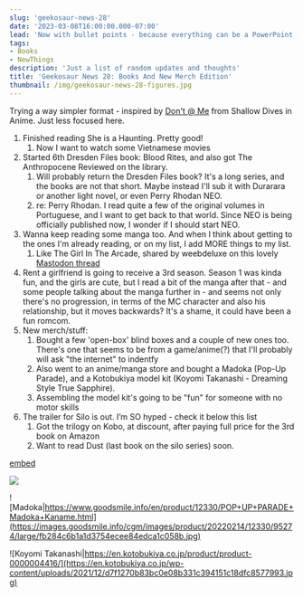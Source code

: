 ```yaml
---
slug: 'geekosaur-news-28'
date: '2023-03-08T16:00:00.000-07:00'
lead: 'Now with bullet points - because everything can be a PowerPoint'
tags:
- Books
- NewThings
description: 'Just a list of random updates and thoughts'
title: 'Geekosaur News 28: Books And New Merch Edition'
thumbnail: /img/geekosaur-news-28-figures.jpg
---
```


Trying a way simpler format - inspired by [Don't @ Me](https://shallowdivesinanime.wordpress.com/tag/dont-me/) from Shallow Dives in Anime. Just less focused here.

1. Finished reading She is a Haunting. Pretty good!
	1. Now I want to watch some Vietnamese movies 
2. Started 6th Dresden Files book: Blood Rites, and also got The Anthropocene Reviewed on the library. 
	1. Will probably return the Dresden Files book? It's a long series, and the books are not that short. Maybe instead I'll sub it with Durarara or another light novel, or even Perry Rhodan NEO.
	2. re: Perry Rhodan. I read quite a few of the original volumes in Portuguese, and I want to get back to that world. Since NEO is being officially published now, I wonder if I should start NEO.
3. Wanna keep reading some manga too. And when I think about getting to the ones I'm already reading, or on my list, I add MORE things to my list.
	1. Like The Girl In The Arcade, shared by weebdeluxe on this lovely [Mastodon thread](https://mastodon.social/@weebdeluxe/109989125905136524)
4. Rent a girlfriend is going to receive a 3rd season. Season 1 was kinda fun, and the girls are cute, but I read a bit of the manga after that - and some people talking about the manga further in - and seems not only there's no progression, in terms of the MC character and also his relationship, but it moves backwards? It's a shame, it could have been a fun romcom.
5. New merch/stuff:
	1. Bought a few 'open-box' blind boxes and a couple of new ones too. There's one that seems to be from a game/anime(?) that I'll probably will ask "the internet" to indentfy
	2. Also went to an anime/manga store and bought a Madoka (Pop-Up Parade), and a Kotobukiya model kit (Koyomi Takanashi - Dreaming Style True Sapphire).
	3. Assembling the model kit's going to be "fun" for someone with no motor skills
6. The trailer for Silo is out. I’m SO hyped - check it below this list
	1. Got the trilogy on Kobo, at discount, after paying full price for the 3rd book on Amazon
	2. Want to read Dust (last book on the silo series) soon.

[embed](https://www.youtube.com/watch?v=bBMajXwi6Cs)

![](img/geekosaur-news-28-figures.jpg)

![Madoka|https://www.goodsmile.info/en/product/12330/POP+UP+PARADE+Madoka+Kaname.html](https://images.goodsmile.info/cgm/images/product/20220214/12330/95274/large/fb284c6b1a1d3754ecee84edca1c058b.jpg)

![Koyomi Takanashi|https://en.kotobukiya.co.jp/product/product-0000004416/](https://en.kotobukiya.co.jp/wp-content/uploads/2021/12/d7f1270b83bc0e08b331c394151c18dfc8577993.jpg)
